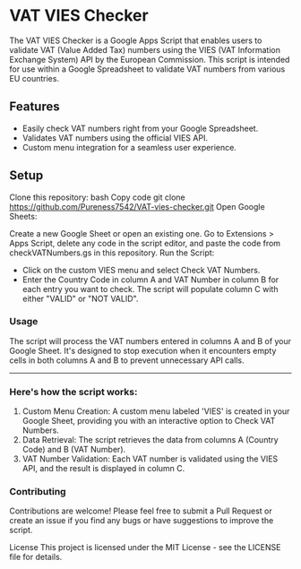# VAT VIES Checker
The VAT VIES Checker is a Google Apps Script that enables users to validate VAT (Value Added Tax) numbers using the VIES (VAT Information Exchange System) API by the European Commission. 
This script is intended for use within a Google Spreadsheet to validate VAT numbers from various EU countries.

## Features
- Easily check VAT numbers right from your Google Spreadsheet.
- Validates VAT numbers using the official VIES API.
- Custom menu integration for a seamless user experience.


## Setup
Clone this repository:
bash
Copy code
git clone https://github.com/Pureness7542/VAT-vies-checker.git
Open Google Sheets:

Create a new Google Sheet or open an existing one.
Go to Extensions > Apps Script, delete any code in the script editor, and paste the code from checkVATNumbers.gs in this repository.
Run the Script:

- Click on the custom VIES menu and select Check VAT Numbers.
- Enter the Country Code in column A and VAT Number in column B for each entry you want to check. The script will populate column C with either "VALID" or "NOT VALID".

### Usage
The script will process the VAT numbers entered in columns A and B of your Google Sheet. It's designed to stop execution when it encounters empty cells in both columns A and B to prevent unnecessary API calls.

---

### Here's how the script works:

1. Custom Menu Creation: A custom menu labeled 'VIES' is created in your Google Sheet, providing you with an interactive option to Check VAT Numbers.
2. Data Retrieval: The script retrieves the data from columns A (Country Code) and B (VAT Number).
3. VAT Number Validation: Each VAT number is validated using the VIES API, and the result is displayed in column C.


### Contributing
Contributions are welcome! Please feel free to submit a Pull Request or create an issue if you find any bugs or have suggestions to improve the script.


License
This project is licensed under the MIT License - see the LICENSE file for details.
